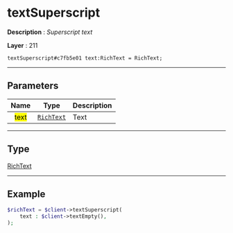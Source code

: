 # textSuperscript

**Description** : *Superscript text*

**Layer** : 211

```tl
textSuperscript#c7fb5e01 text:RichText = RichText;
```

---

## Parameters

| Name | Type | Description |
| :---: | :---: | :--- |
| <mark>text</mark> | [`RichText`](type/RichText) | Text |

---

## Type

[RichText](type/RichText)

---

## Example

```php
$richText = $client->textSuperscript(
	text : $client->textEmpty(),
);
```